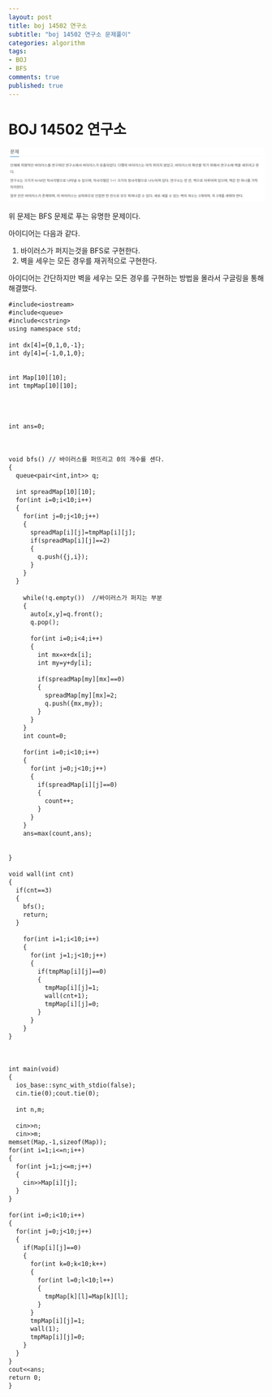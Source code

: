 ```yaml
---
layout: post
title: boj 14502 연구소
subtitle: "boj 14502 연구소 문제풀이"
categories: algorithm
tags:
- BOJ
- BFS
comments: true
published: true
---
```


# BOJ 14502 연구소
![boj14502](/assets/boj14502.png)

위 문제는 BFS 문제로 푸는 유명한 문제이다.

아이디어는 다음과 같다.  
1. 바이러스가 퍼지는것을 BFS로 구현한다.
2. 벽을 세우는 모든 경우를 재귀적으로 구현한다.  

아이디어는 간단하지만 벽을 세우는 모든 경우를 구현하는 방법을 몰라서 구글링을 통해 해결했다.


    #include<iostream>
    #include<queue>
    #include<cstring>
    using namespace std;

    int dx[4]={0,1,0,-1};
    int dy[4]={-1,0,1,0};


    int Map[10][10];
    int tmpMap[10][10];




    int ans=0;



    void bfs() // 바이러스를 퍼뜨리고 0의 개수를 센다.
    {
      queue<pair<int,int>> q;

      int spreadMap[10][10];
      for(int i=0;i<10;i++)
      {
        for(int j=0;j<10;j++)
        {
          spreadMap[i][j]=tmpMap[i][j];
          if(spreadMap[i][j]==2)
          {
            q.push({j,i});
          }
        }
      }

        while(!q.empty())  //바이러스가 퍼지는 부분
        {
          auto[x,y]=q.front();
          q.pop();

          for(int i=0;i<4;i++)
          {
            int mx=x+dx[i];
            int my=y+dy[i];

            if(spreadMap[my][mx]==0)
            {
              spreadMap[my][mx]=2;
              q.push({mx,my});
            }
          }
        }
        int count=0;

        for(int i=0;i<10;i++)
        {
          for(int j=0;j<10;j++)
          {
            if(spreadMap[i][j]==0)
            {
              count++;
            }
          }
        }
        ans=max(count,ans);


    }

    void wall(int cnt)
    {
      if(cnt==3)
      {
        bfs();
        return;
      }

        for(int i=1;i<10;i++)
        {
          for(int j=1;j<10;j++)
          {
            if(tmpMap[i][j]==0)
            {
              tmpMap[i][j]=1;
              wall(cnt+1);
              tmpMap[i][j]=0;
            }
          }
        }
    }



    int main(void)
    {
      ios_base::sync_with_stdio(false);
      cin.tie(0);cout.tie(0);

      int n,m;

      cin>>n;
      cin>>m;
    memset(Map,-1,sizeof(Map));
    for(int i=1;i<=n;i++)
    {
      for(int j=1;j<=m;j++)
      {
        cin>>Map[i][j];
      }
    }

    for(int i=0;i<10;i++)
    {
      for(int j=0;j<10;j++)
      {
        if(Map[i][j]==0)
        {
          for(int k=0;k<10;k++)
          {
            for(int l=0;l<10;l++)
            {
              tmpMap[k][l]=Map[k][l];
            }
          }
          tmpMap[i][j]=1;
          wall(1);
          tmpMap[i][j]=0;
        }
      }
    }
    cout<<ans;
    return 0;
    }
